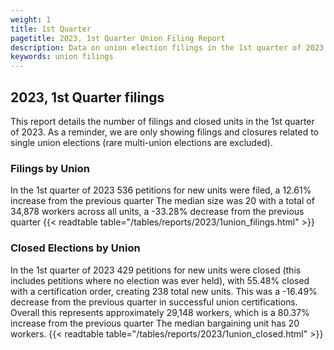 ```yaml
---
weight: 1
title: 1st Quarter
pagetitle: 2023, 1st Quarter Union Filing Report
description: Data on union election filings in the 1st quarter of 2023
keywords: union filings
---
```


## 2023, 1st Quarter filings

This report details the number of filings and closed units in the 1st quarter of 2023. As a reminder, we are only showing filings and closures related to single union elections (rare multi-union elections are excluded).

### Filings by Union
In the 1st quarter of 2023 536 petitions for new units were filed, a 12.61% increase from the previous quarter The median size was 20 with a total of 34,878 workers across all units, a -33.28% decrease from the previous quarter
{{< readtable table="/tables/reports/2023/1union_filings.html" >}}

### Closed Elections by Union
In the 1st quarter of 2023 429 petitions for new units were closed (this includes petitions where no election was ever held), with 55.48% closed with a certification order, creating 238 total new units. This was a -16.49% decrease from the previous quarter in successful union certifications. Overall this represents approximately 29,148 workers, which is a 80.37% increase from the previous quarter The median bargaining unit has 20 workers.
{{< readtable table="/tables/reports/2023/1union_closed.html" >}}
